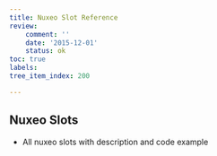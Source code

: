```yaml
---
title: Nuxeo Slot Reference
review:
    comment: ''
    date: '2015-12-01'
    status: ok
toc: true
labels:
tree_item_index: 200

---
```

## Nuxeo Slots

- All nuxeo slots with description and code example
